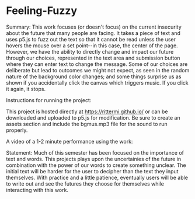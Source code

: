 # Feeling-Fuzzy

Summary: 
This work focuses (or doesn't focus) on the current insecurity about the future that many people are facing. It takes a piece of text and uses p5.js to fuzz out the text so that it cannot be read unless the user hovers the mouse over a set point--in this case, the center of the page. However, we have the ability to directly change and impact our future through our choices, represented in the text area and submission button where they can enter text to change the message. Some of our choices are deliberate but lead to outcomes we might not expect, as seen in the random nature of the background color changes; and some things surprise us as shown if you accidentally click the canvas which triggers music. If you click it again, it stops.

Instructions for running the project:

This project is hosted directly at https://rittermi.github.io/ or can be downloaded and uploaded to p5.js for modification. Be sure to create an assets section and include the bgmus.mp3 file for the sound to run properly. 

A video of a 1-2 minute performance using the work:

Statement: 
Much of this semester has been focused on the importance of text and words. This projects plays upon the uncertainies of the future in combination with the power of our words to create something unclear. The initial text will be harder for the user to decipher than the text they input themselves. With practice and a little patience, eventually users will be able to write out and see the futures they choose for themselves while interacting with this work.

